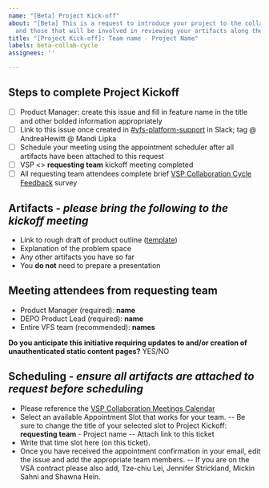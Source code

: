 ```yaml
---
name: "[Beta] Project Kick-off"
about: "[Beta] This is a request to introduce your project to the collaboration cycle
  and those that will be involved in reviewing your artifacts along the way."
title: "[Project Kick-off]: Team name - Project Name"
labels: beta-collab-cycle
assignees: ''

---
```


## Steps to complete Project Kickoff
- [ ] Product Manager: create this issue and fill in feature name in the title and other bolded information appropriately
- [ ] Link to this issue once created in [#vfs-platform-support](https://dsva.slack.com/channels/vfs-platform-support) in Slack; tag @ AndreaHewitt @ Mandi Lipka
- [ ] Schedule your meeting using the appointment scheduler after all artifacts have been attached to this request
- [ ] VSP <> **requesting team** kickoff meeting completed
- [ ] All requesting team attendees complete brief [VSP Collaboration Cycle Feedback](https://adhoc.optimalworkshop.com/questions/20260uu8-0-0/questions/before) survey

## Artifacts - _please bring the following to the kickoff meeting_
- Link to rough draft of product outline ([template](https://github.com/department-of-veterans-affairs/va.gov-team/blob/master/platform/product-management/product-outline-template.md))
- Explanation of the problem space
- Any other artifacts you have so far
- You **do not** need to prepare a presentation

## Meeting attendees from **requesting team**
- Product Manager (required): **name**
- DEPO Product Lead (required): **name**
- Entire VFS team (recommended): **names**

**Do you anticipate this initiative requiring updates to and/or creation of unauthenticated static content pages?** YES/NO

## Scheduling - _ensure all artifacts are attached to request before scheduling_
- Please reference the [VSP Collaboration Meetings Calendar](https://calendar.google.com/calendar/selfsched?sstoken=UUptdzJzeV9sbEZMfGRlZmF1bHR8NjYyMTQ2NGI5MTNmN2UzMTAzOTUzOGExY2Q0NDA4OWI) 
- Select an available Appointment Slot that works for your team.
-- Be sure to change the title of your selected slot to Project Kickoff: **requesting team** - Project name
-- Attach link to this ticket 
- Write that time slot here (on this ticket).
- Once you have received the appointment confirmation in your email, edit the issue and add the appropriate team members. 
-- If you are on the VSA contract please also add, Tze-chiu Lei, Jennifer Strickland, Mickin Sahni and Shawna Hein.
